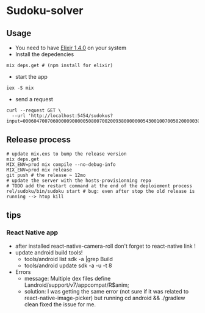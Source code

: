 # Sudoku-solver

## Usage
* You need to have [Elixir 1.4.0](http://elixir-lang.org/install.html#unix-and-unix-like) on your system
* Install the depedencies
```
mix deps.get # (npm install for elixir)
```
* start the app
```
iex -S mix
```
* send a request
```
curl --request GET \ 
  --url 'http://localhost:5454/sudokus?input=000604700706000009000005080070020093800000005430010070050200000300000208002301000'

```

## Release process
```
# update mix.exs to bump the release version
mix deps.get
MIX_ENV=prod mix compile --no-debug-info
MIX_ENV=prod mix release
git push # the release ~ 12mo
# update the server with the hosts-provisionning repo
# TODO add the restart command at the end of the deploiement process
rel/sudoku/bin/sudoku start # bug: even after stop the old release is running --> htop kill
```

## tips
### React Native app
- after installed react-native-camera-roll don't forget to react-native link !
- update android build tools!
  - tools/android list sdk -a |grep Build
  - tools/android update sdk -a -u -t 8 
- Errors
  - message: Multiple dex files define Landroid/support/v7/appcompat/R$anim;
  - solution: I was getting the same error (not sure if it was related to react-native-image-picker) but running cd android && ./gradlew clean fixed the issue for me.